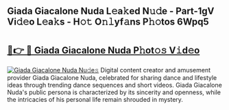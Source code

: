 ## Giada Giacalone Nuda L𝚎a𝚔ed N𝚞𝚍e - Part-1gV Vi𝚍𝚎o L𝚎a𝚔s - H𝚘𝚝 O𝚗𝚕yf𝚊ns P𝚑𝚘tos 6Wpq5

# <h2><a href="http://kf63z6.oniu.top/?m=Giada+Giacalone+Nuda">🔗👉 🔴 Giada Giacalone Nuda P𝚑ot𝚘𝚜 V𝚒d𝚎o</a></h2>

[![Giada Giacalone Nuda Nu𝚍e𝚜](https://i.imgur.com/0qMVB7G.gif)](http://kf63z6.oniu.top/?m=Giada+Giacalone+Nuda)
Digital content creator and amusement provider Giada Giacalone Nuda, celebrated for sharing dance and lifestyle ideas through trending dance sequences and short videos. Giada Giacalone Nuda's public persona is characterized by its sincerity and openness, while the intricacies of his personal life remain shrouded in mystery.  
